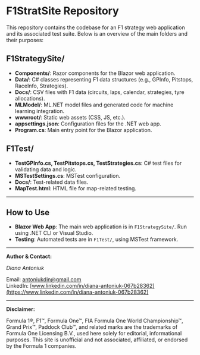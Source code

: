 # F1StratSite Repository

This repository contains the codebase for an F1 strategy web application and its associated test suite. Below is an overview of the main folders and their purposes:

## F1StrategySite/
- **Components/**: Razor components for the Blazor web application.
- **Data/**: C# classes representing F1 data structures (e.g., GPInfo, Pitstops, RaceInfo, Strategies).
- **Docs/**: CSV files with F1 data (circuits, laps, calendar, strategies, tyre allocations).
- **MLModel/**: ML.NET model files and generated code for machine learning integration.
- **wwwroot/**: Static web assets (CSS, JS, etc.).
- **appsettings.json**: Configuration files for the .NET web app.
- **Program.cs**: Main entry point for the Blazor application.

## F1Test/
- **TestGPInfo.cs, TestPitstops.cs, TestStrategies.cs**: C# test files for validating data and logic.
- **MSTestSettings.cs**: MSTest configuration.
- **Docs/**: Test-related data files.
- **MapTest.html**: HTML file for map-related testing.

---

## How to Use

- **Blazor Web App**: The main web application is in `F1StrategySite/`. Run using .NET CLI or Visual Studio.
- **Testing**: Automated tests are in `F1Test/`, using MSTest framework.

---


**Author & Contact:**

*Diana Antoniuk*

Email: antoniukdin@gmail.com  
LinkedIn: [www.linkedin.com/in/dіana-antoniuk-067b28362](https://www.linkedin.com/in/dіana-antoniuk-067b28362)


---

**Disclaimer:**

Formula 1®, F1™, Formula One™, FIA Formula One World Championship™, Grand Prix™, Paddock Club™, and related marks are the trademarks of Formula One Licensing B.V., used here solely for editorial, informational purposes. This site is unofficial and not associated, affiliated, or endorsed by the Formula 1 companies.


